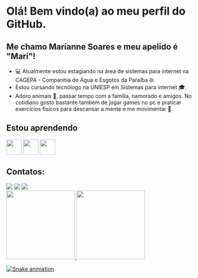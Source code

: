 # Olá! Bem vindo(a) ao meu perfil do GitHub.
## Me chamo Marianne Soares e meu apelido é "Mari"!



- 💻 Atualmente estou estagiando na área de sistemas para internet na CAGEPA - Companhia de Água e Esgotos da Paraíba 🌐. 
- Estou cursando tecnólogo na UNIESP em Sistemas para internet 🎓.
- Adoro animais 🐾, passar tempo com a família, namorado e amigos. No cotidiano gosto bastante também de jogar games no pc e praticar exercícios fisicos para descansar a mente e me movimentar 💪. 

## Estou aprendendo

<img src="https://cdn.jsdelivr.net/gh/devicons/devicon/icons/java/java-original.svg" width="40" height="40"/> <img src="https://cdn.jsdelivr.net/gh/devicons/devicon/icons/git/git-original.svg" width="40" height="40"/> <img src="https://cdn.jsdelivr.net/gh/devicons/devicon/icons/python/python-original.svg" widht="40" height="40"/>

## Contatos: 
<div>
<a href="https://instagram.com/mariannesoaresb" target="_blank"><img src="https://img.shields.io/badge/-Instagram-%23E4405F?style=for-the-badge&logo=instagram&logoColor=white" target="_blank"></a>
<a href = "marianneesoares@gmail.com"><img src="https://img.shields.io/badge/Gmail-D14836?style=for-the-badge&logo=gmail&logoColor=white" target="_blank"></a>
<a href="https://www.linkedin.com/in/marianne-soares/" target="_blank"><img src="https://img.shields.io/badge/-LinkedIn-%230077B5?style=for-the-badge&logo=linkedin&logoColor=white" target="_blank"></a>   
</div>

<div>
<a href="https://github.com/MarianneSoares">
<img height="180em" src="https://github-readme-stats.vercel.app/api/top-langs/?username=MarianneSoares&layout=compact&langs_count=7&theme=dracula"/>
<img height="180em" src="https://github-readme-stats.vercel.app/api?username=MarianneSoares&show_icons=true&theme=dracula&include_all_commits=true&count_private=true"/>
</div>

![Snake animation](https://github.com/MarianneSoares/MarianneSoares/blob/output/github-contribution-grid-snake.svg)

